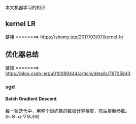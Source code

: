 本文机器学习的知识
## kernel LR
链接 ========> https://shomy.top/2017/03/07/kernel-lr/  

## 优化器总结  
链接 ========> https://blog.csdn.net/u010089444/article/details/76725843
### sgd
#### Batch Gradient Descent
每一轮迭代中，用整个训练集的数据计算梯度，然后更新参数。  
Θ=Θ−α⋅▽Θ​J(Θ)  


